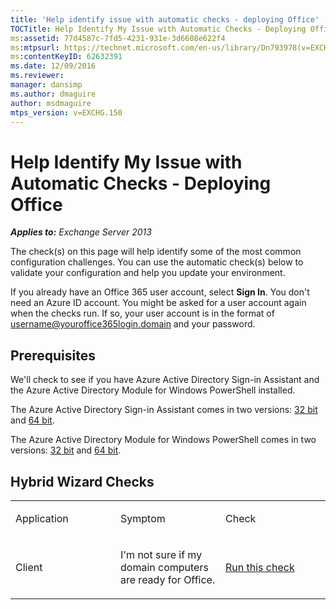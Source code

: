 ```yaml
---
title: 'Help identify issue with automatic checks - deploying Office'
TOCTitle: Help Identify My Issue with Automatic Checks - Deploying Office
ms:assetid: 77d4587c-7fd5-4231-931e-3d6608e622f4
ms:mtpsurl: https://technet.microsoft.com/en-us/library/Dn793978(v=EXCHG.150)
ms:contentKeyID: 62632391
ms.date: 12/09/2016
ms.reviewer: 
manager: dansimp
ms.author: dmaguire
author: msdmaguire
mtps_version: v=EXCHG.150
---
```


# Help Identify My Issue with Automatic Checks - Deploying Office

_**Applies to:** Exchange Server 2013_

The check(s) on this page will help identify some of the most common configuration challenges. You can use the automatic check(s) below to validate your configuration and help you update your environment.

If you already have an Office 365 user account, select **Sign In**. You don't need an Azure ID account. You might be asked for a user account again when the checks run. If so, your user account is in the format of username@youroffice365login.domain and your password.

## Prerequisites

We'll check to see if you have Azure Active Directory Sign-in Assistant and the Azure Active Directory Module for Windows PowerShell installed.

The Azure Active Directory Sign-in Assistant comes in two versions: [32 bit](https://go.microsoft.com/fwlink/?linkid=286261) and [64 bit](https://go.microsoft.com/fwlink/?linkid=286262).

The Azure Active Directory Module for Windows PowerShell comes in two versions: [32 bit](https://go.microsoft.com/fwlink/?linkid=286258) and [64 bit](https://go.microsoft.com/fwlink/?linkid=286259).

## Hybrid Wizard Checks

<table>
<colgroup>
<col style="width: 33%" />
<col style="width: 33%" />
<col style="width: 33%" />
</colgroup>
<tbody>
<tr class="odd">
<td><p>Application</p></td>
<td><p>Symptom</p></td>
<td><p>Check</p></td>
</tr>
<tr class="even">
<td><p>Client</p></td>
<td><p>I'm not sure if my domain computers are ready for Office.</p></td>
<td><p><a href="https://go.microsoft.com/?linkid=9834911">Run this check</a></p></td>
</tr>
</tbody>
</table>
